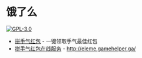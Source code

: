 # 饿了么

[![GPL-3.0](https://img.shields.io/badge/license-GPL--3.0-blue.svg)](LICENSE)

- [拼手气红包](拼手气红包) - 一键领取手气最佳红包
- [拼手气红包在线服务](拼手气红包在线服务) - http://eleme.gamehelper.ga/

